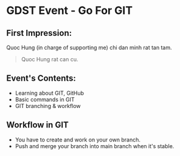 # GDST Event - Go For GIT
## First Impression:
Quoc Hung (in charge of supporting me) chi dan minh rat tan tam.
> Quoc Hung rat can cu.
## Event's Contents:
- Learning about GIT, GitHub
- Basic commands in GIT
- GIT branching & workflow

## Workflow in GIT
- You have to create and work on your own branch.
- Push and merge your branch into main branch when it's stable.